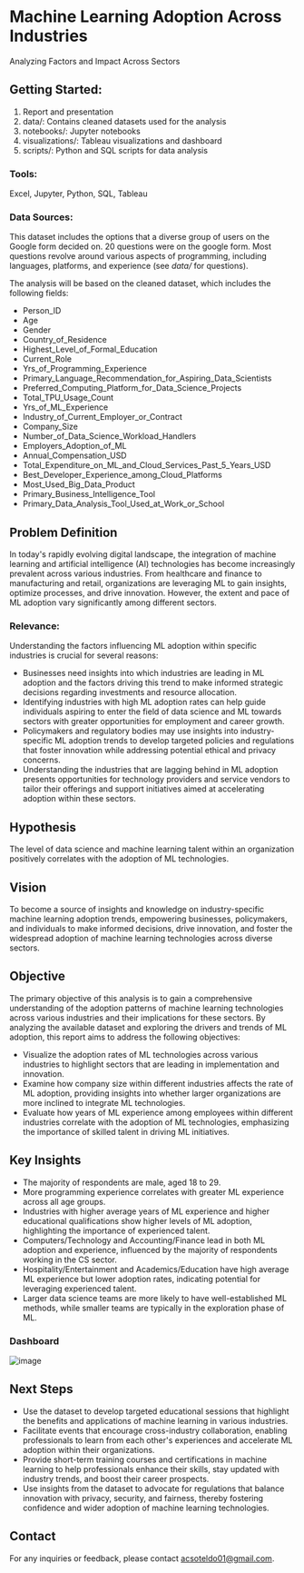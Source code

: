 # Machine Learning Adoption Across Industries
Analyzing Factors and Impact Across Sectors

## Getting Started: 
1. Report and presentation
2. data/: Contains cleaned datasets used for the analysis
3. notebooks/: Jupyter notebooks
4. visualizations/: Tableau visualizations and dashboard
5. scripts/: Python and SQL scripts for data analysis

### Tools:
Excel, Jupyter, Python, SQL, Tableau

### Data Sources:
This dataset includes the options that a diverse group of users on the Google form decided on. 20 questions were on the google form. Most questions revolve around various aspects of programming, including languages, platforms, and experience (see _data/_ for questions).

The analysis will be based on the cleaned dataset, which includes the following fields:
* Person_ID
* Age
* Gender
* Country_of_Residence
* Highest_Level_of_Formal_Education
* Current_Role
* Yrs_of_Programming_Experience
* Primary_Language_Recommendation_for_Aspiring_Data_Scientists
* Preferred_Computing_Platform_for_Data_Science_Projects
* Total_TPU_Usage_Count
* Yrs_of_ML_Experience
* Industry_of_Current_Employer_or_Contract
* Company_Size
* Number_of_Data_Science_Workload_Handlers
* Employers_Adoption_of_ML
* Annual_Compensation_USD
* Total_Expenditure_on_ML_and_Cloud_Services_Past_5_Years_USD
* Best_Developer_Experience_among_Cloud_Platforms
* Most_Used_Big_Data_Product
* Primary_Business_Intelligence_Tool
* Primary_Data_Analysis_Tool_Used_at_Work_or_School

## Problem Definition
In today's rapidly evolving digital landscape, the integration of machine learning and artificial intelligence (AI) technologies has become increasingly prevalent across various industries. From healthcare and finance to manufacturing and retail, organizations are leveraging ML to gain insights, optimize processes, and drive innovation. However, the extent and pace of ML adoption vary significantly among different sectors.

### Relevance:
Understanding the factors influencing ML adoption within specific industries is crucial for several reasons:
* Businesses need insights into which industries are leading in ML adoption and the factors driving this trend to make informed strategic decisions regarding investments and resource allocation.
* Identifying industries with high ML adoption rates can help guide individuals aspiring to enter the field of data science and ML towards sectors with greater opportunities for employment and career growth.
* Policymakers and regulatory bodies may use insights into industry-specific ML adoption trends to develop targeted policies and regulations that foster innovation while addressing potential ethical and privacy concerns.
* Understanding the industries that are lagging behind in ML adoption presents opportunities for technology providers and service vendors to tailor their offerings and support initiatives aimed at accelerating adoption within these sectors.

## Hypothesis
The level of data science and machine learning talent within an organization positively correlates with the adoption of ML technologies.

## Vision
To become a source of insights and knowledge on industry-specific machine learning adoption trends, empowering businesses, policymakers, and individuals to make informed decisions, drive innovation, and foster the widespread adoption of machine learning technologies across diverse sectors.

## Objective
The primary objective of this analysis is to gain a comprehensive understanding of the adoption patterns of machine learning technologies across various industries and their implications for these sectors. By analyzing the available dataset and exploring the drivers and trends of ML adoption, this report aims to address the following objectives:
* Visualize the adoption rates of ML technologies across various industries to highlight sectors that are leading in implementation and innovation.
* Examine how company size within different industries affects the rate of ML adoption, providing insights into whether larger organizations are more inclined to integrate ML technologies.
* Evaluate how years of ML experience among employees within different industries correlate with the adoption of ML technologies, emphasizing the importance of skilled talent in driving ML initiatives.

## Key Insights
* The majority of respondents are male, aged 18 to 29.
* More programming experience correlates with greater ML experience across all age groups.
* Industries with higher average years of ML experience and higher educational qualifications show higher levels of ML adoption, highlighting the importance of experienced talent.
* Computers/Technology and Accounting/Finance lead in both ML adoption and experience, influenced by the majority of respondents working in the CS sector.
* Hospitality/Entertainment and Academics/Education have high average ML experience but lower adoption rates, indicating potential for leveraging experienced talent.
* Larger data science teams are more likely to have well-established ML methods, while smaller teams are typically in the exploration phase of ML.

### Dashboard
![image](https://github.com/acsoteldo/Machine-Learning-Adoption-Across-Industries/assets/76544489/a5f8da18-98a8-490f-9fee-7e0dbdc8aece)

## Next Steps
* Use the dataset to develop targeted educational sessions that highlight the benefits and applications of machine learning in various industries.
* Facilitate events that encourage cross-industry collaboration, enabling professionals to learn from each other's experiences and accelerate ML adoption within their organizations.
* Provide short-term training courses and certifications in machine learning to help professionals enhance their skills, stay updated with industry trends, and boost their career prospects.
* Use insights from the dataset to advocate for regulations that balance innovation with privacy, security, and fairness, thereby fostering confidence and wider adoption of machine learning technologies.

## Contact
For any inquiries or feedback, please contact acsoteldo01@gmail.com.
